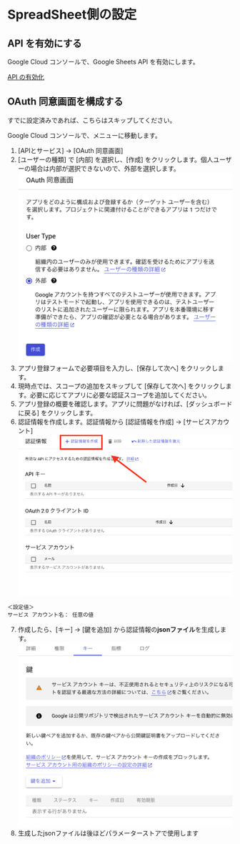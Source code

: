 # SpreadSheet側の設定

## API を有効にする

Google Cloud コンソールで、Google Sheets API を有効にします。

[API の有効化](https://console.cloud.google.com/flows/enableapi?apiid=sheets.googleapis.com&hl=ja)

## OAuth 同意画面を構成する

すでに設定済みであれば、こちらはスキップしてください。

Google Cloud コンソールで、メニューに移動します。

1. [APIとサービス] → [OAuth 同意画面]
2. [ユーザーの種類] で [内部] を選択し、[作成] をクリックします。個人ユーザーの場合は内部が選択できないので、外部を選択します。
![kind-of-users](images/kind-of-users.png)
3. アプリ登録フォームで必要項目を入力し、[保存して次へ] をクリックします。
4. 現時点では、スコープの追加をスキップして [保存して次へ] をクリックします。必要に応じてアプリに必要な認証スコープを追加してください。
5. アプリ登録の概要を確認します。アプリに問題がなければ、[ダッシュボードに戻る] をクリックします。
6. 認証情報を作成します。認証情報から [認証情報を作成] → [サービスアカウント]
![credential](images/create-g-credential.png)

```txt
＜設定値＞
サービス アカウント名： 任意の値
```

7. 作成したら、[キー] → [鍵を追加] から認証情報の**jsonファイル**を生成します。
![credential](images/service-account-credential.png)
8. 生成したjsonファイルは後ほどパラメーターストアで使用します
